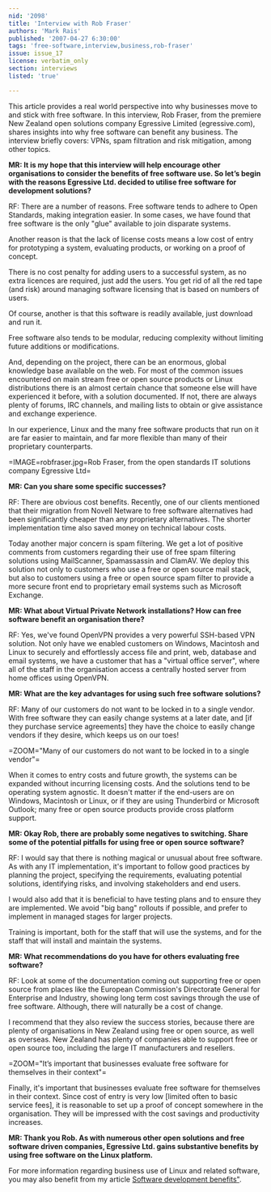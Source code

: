 ```yaml
---
nid: '2098'
title: 'Interview with Rob Fraser'
authors: 'Mark Rais'
published: '2007-04-27 6:30:00'
tags: 'free-software,interview,business,rob-fraser'
issue: issue_17
license: verbatim_only
section: interviews
listed: 'true'

---
```

This article provides a real world perspective into why businesses move to and stick with free software. In this interview, Rob Fraser, from the premiere New Zealand open solutions company Egressive Limited (egressive.com), shares insights into why free software can benefit any business. The interview briefly covers: VPNs, spam filtration and risk mitigation, among other topics.

**MR: It is my hope that this interview will help encourage other organisations to consider the benefits of free software use. So let’s begin with the reasons Egressive Ltd. decided to utilise free software for development solutions?**

RF: There are a number of reasons.  Free software tends to adhere to Open Standards, making integration easier. In some cases, we have found that free software is the only "glue" available to join disparate systems.

Another reason is that the lack of license costs means a low cost of entry for prototyping a system, evaluating products, or working on a proof of concept.

There is no cost penalty for adding users to a successful system, as no extra licences are required, just add the users. You get rid of all the red tape (and risk) around managing software licensing that is based on numbers of users.

Of course, another is that this software is readily available, just download and run it.

Free software also tends to be modular, reducing complexity without limiting future additions or modifications.

And, depending on the project, there can be an enormous, global knowledge base available on the web. For most of the common issues encountered on main stream free or open source products or Linux distributions there is an almost certain chance that someone else will have experienced it before, with a solution documented. If not, there are always plenty of forums, IRC channels, and mailing lists to obtain or give assistance and exchange experience.

In our experience, Linux and the many free software products that run on it are far easier to maintain, and far more flexible than many of their proprietary counterparts.


=IMAGE=robfraser.jpg=Rob Fraser, from the open standards IT solutions company Egressive Ltd=

**MR: Can you share some specific successes?**

RF: There are obvious cost benefits. Recently, one of our clients mentioned that their migration from Novell Netware to free software alternatives had been significantly cheaper than any proprietary alternatives. The shorter implementation time also saved money on technical labour costs.

Today another major concern is spam filtering. We get a lot of positive comments from customers regarding their use of free spam filtering solutions using MailScanner, Spamassassin and ClamAV. We deploy this solution not only to customers who use a free or open source mail stack, but also to customers using a free or open source spam filter to provide a more secure front end to proprietary email systems such as Microsoft Exchange.

**MR: What about Virtual Private Network installations? How can free software benefit an organisation there?**

RF: Yes, we've found OpenVPN provides a very powerful SSH-based VPN solution. Not only have we enabled customers on Windows, Macintosh and Linux to securely and effortlessly access file and print, web, database and email systems, we have a customer that has a "virtual office server", where all of the staff in the organisation access a centrally hosted server from home offices using OpenVPN.

**MR: What are the key advantages for using such free software solutions?**

RF: Many of our customers do not want to be locked in to a single vendor. With free software they can easily change systems at a later date, and [if they purchase service agreements] they have the choice to easily change vendors if they desire, which keeps us on our toes!


=ZOOM="Many of our customers do not want to be locked in to a single vendor"=

When it comes to entry costs and future growth, the systems can be expanded without incurring licensing costs. And the solutions tend to be operating system agnostic. It doesn't matter if the end-users are on Windows, Macintosh or Linux, or if they are using Thunderbird or Microsoft Outlook; many free or open source products provide cross platform support.

**MR: Okay Rob, there are probably some negatives to switching. Share some of the potential pitfalls for using free or open source software?**

RF: I would say that there is nothing magical or unusual about free software. As with any IT implementation, it's important to follow good practices by planning the project, specifying the requirements, evaluating potential solutions, identifying risks, and involving stakeholders and end users.

I would also add that it is beneficial to have testing plans and to ensure they are implemented. We avoid "big bang" rollouts if possible, and prefer to implement in managed stages for larger projects.

Training is important, both for the staff that will use the systems, and for the staff that will install and maintain the systems.

**MR: What recommendations do you have for others evaluating free software?**

RF: Look at some of the documentation coming out supporting free or open source from places like the European Commission's Directorate General for Enterprise and Industry, showing long term cost savings through the use of free software. Although, there will naturally be a cost of change.

I recommend that they also review the success stories, because there are plenty of organisations in New Zealand using free or open source, as well as overseas. New Zealand has plenty of companies able to support free or open source too, including the large IT manufacturers and resellers.


=ZOOM="It’s important that businesses evaluate free software for themselves in their context"=

Finally, it's important that businesses evaluate free software for themselves in their context. Since cost of entry is very low [limited often to basic service fees], it is reasonable to set up a proof of concept somewhere in the organisation. They will be impressed with the cost savings and productivity increases.

**MR: Thank you Rob.  As with numerous other open solutions and free software driven companies, Egressive Ltd. gains substantive benefits by using free software on the Linux platform.**

For more information regarding business use of Linux and related software, you may also benefit from my article [Software development benefits"](http://computerworld.co.nz/news.nsf/devt/2B9B1FE8678CC680CC257299000A233F?Opendocument&HighLight=2,mark,rais).

